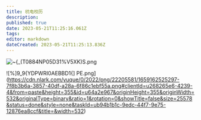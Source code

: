 ```yaml
---
title: 杭电校历
description: 
published: true
date: 2023-05-21T11:25:16.061Z
tags: 
editor: markdown
dateCreated: 2023-05-21T11:25:13.836Z
---
```


![~{_(T0884NP05D31%V5XK)S.png](https://cdn.nlark.com/yuque/0/2022/png/22205581/1659162512924-664da340-a57c-40b3-99d0-d12b4c213f87.png#clientId=u268265e6-4239-4&from=paste&height=395&id=ue4370848&originHeight=395&originWidth=531&originalType=binary&ratio=1&rotation=0&showTitle=false&size=31856&status=done&style=none&taskId=u3a461f06-0845-43c0-b0ad-cd748ac033b&title=&width=531)

![%]9_9{YDPWRI0AEBBD1{]
PE.png](https://cdn.nlark.com/yuque/0/2022/png/22205581/1659162525297-7f8b3b6a-3857-40df-a28a-6f86c1ebf55a.png#clientId=u268265e6-4239-4&from=paste&height=355&id=u64a2e967&originHeight=355&originWidth=532&originalType=binary&ratio=1&rotation=0&showTitle=false&size=25578&status=done&style=none&taskId=ub94b1b1c-9edc-44f7-9e75-12876ea8ccf&title=&width=532)
